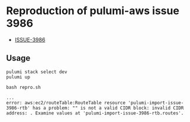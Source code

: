 # Reproduction of pulumi-aws issue 3986

- [ISSUE-3986](https://github.com/pulumi/pulumi-aws/issues/3986)

## Usage

```
pulumi stack select dev
pulumi up

bash repro.sh

...
error: aws:ec2/routeTable:RouteTable resource 'pulumi-import-issue-3986-rtb' has a problem: "" is not a valid CIDR block: invalid CIDR address: . Examine values at 'pulumi-import-issue-3986-rtb.routes'.
```
